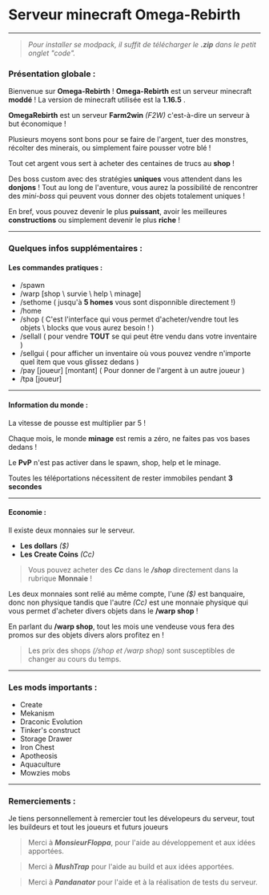# Serveur minecraft Omega-Rebirth

--------------------

> _Pour installer se modpack, il suffit de télécharger le ___.zip___ dans le petit onglet "code"._


### Présentation globale :

Bienvenue sur __Omega-Rebirth__ ! 
__Omega-Rebirth__ est un serveur minecraft __moddé__ !
La version de minecraft utilisée est la __1.16.5__ .

__OmegaRebirth__ est un serveur __Farm2win__ _(F2W)_ c'est-à-dire un serveur à but économique !

Plusieurs moyens sont bons pour se faire de l'argent, tuer des monstres, récolter des minerais, ou simplement faire pousser votre blé !

Tout cet argent vous sert à acheter des centaines de trucs au __shop__ !

Des boss custom avec des stratégies __uniques__ vous attendent dans les __donjons__ !
Tout au long de l'aventure, vous aurez la possibilité de rencontrer des _mini-boss_ qui peuvent vous donner des objets totalement uniques ! 

En bref, vous pouvez devenir le plus __puissant__, avoir les meilleures __constructions__ ou simplement devenir le plus __riche__ ! 

--------------------

### Quelques infos supplémentaires : 

#### Les commandes pratiques :
* /spawn
* /warp [shop \ survie \ help \ minage]
* /sethome ( jusqu'à __5 homes__ vous sont disponnible directement !)
* /home
* /shop ( C'est l'interface qui vous permet d'acheter/vendre tout les objets \ blocks que vous aurez besoin ! )
* /sellall ( pour vendre __TOUT__ se qui peut être vendu dans votre inventaire )
* /sellgui ( pour afficher un inventaire où vous pouvez vendre n'importe quel item que vous glissez dedans )
* /pay [joueur] [montant] ( Pour donner de l'argent à un autre joueur )
* /tpa [joueur]

--------------------

#### Information du monde :

La vitesse de pousse est multiplier par 5 !

Chaque mois, le monde __minage__ est remis a zéro, ne faites pas vos bases dedans !

Le __PvP__ n'est pas activer dans le spawn, shop, help et le minage.

Toutes les téléportations nécessitent de rester immobiles pendant __3 secondes__

--------------------

#### Economie :

Il existe deux monnaies sur le serveur. 
* __Les dollars__ _($)_
* __Les Create Coins__ _(Cc)_

> Vous pouvez acheter des ___Cc___ dans le ___/shop___ directement dans la rubrique __Monnaie__ !

Les deux monnaies sont relié au même compte, l'une _($)_ est banquaire, donc non physique 
tandis que l'autre _(Cc)_ est une monnaie physique qui vous permet d'acheter divers objets dans le __/warp shop__ !

En parlant du __/warp shop__, tout les mois une vendeuse vous fera des promos sur des objets divers alors profitez en !

> Les prix des shops _(/shop et /warp shop)_ sont susceptibles de changer au cours du temps.

--------------------

### Les mods importants :

* Create
* Mekanism
* Draconic Evolution
* Tinker's construct
* Storage Drawer
* Iron Chest
* Apotheosis
* Aquaculture
* Mowzies mobs


--------------------


### Remerciements : 

Je tiens personnellement à remercier tout les dévelopeurs du serveur, tout les buildeurs et tout les joueurs et futurs joueurs 
> Merci à ___MonsieurFloppa___, pour l'aide au développement et aux idées apportées.

> Merci à ___MushTrap___ pour l'aide au build et aux idées apportées.

> Merci à ___Pandanator___ pour l'aide et à la réalisation de tests du serveur.

